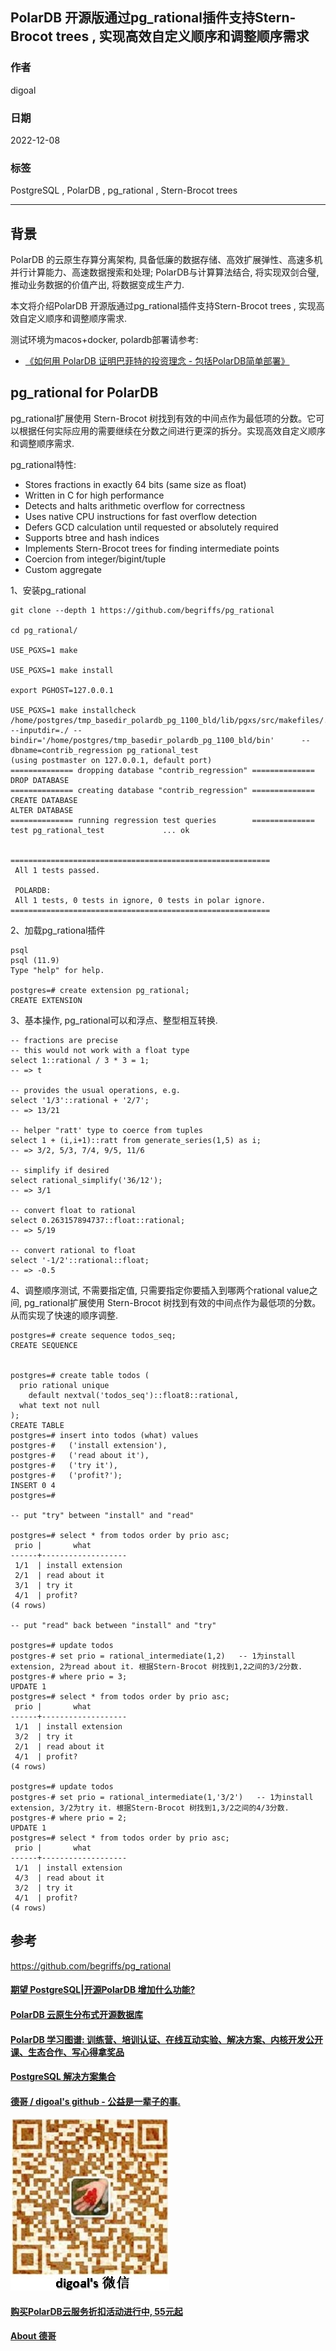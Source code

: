 ## PolarDB 开源版通过pg_rational插件支持Stern-Brocot trees , 实现高效自定义顺序和调整顺序需求  
            
### 作者            
digoal            
            
### 日期            
2022-12-08            
            
### 标签            
PostgreSQL , PolarDB , pg_rational , Stern-Brocot trees   
            
----            
            
## 背景         
PolarDB 的云原生存算分离架构, 具备低廉的数据存储、高效扩展弹性、高速多机并行计算能力、高速数据搜索和处理; PolarDB与计算算法结合, 将实现双剑合璧, 推动业务数据的价值产出, 将数据变成生产力.            
          
本文将介绍PolarDB 开源版通过pg_rational插件支持Stern-Brocot trees , 实现高效自定义顺序和调整顺序需求.     
        
测试环境为macos+docker, polardb部署请参考:          
- [《如何用 PolarDB 证明巴菲特的投资理念 - 包括PolarDB简单部署》](../202209/20220908_02.md)          
        
## pg_rational for PolarDB    
pg_rational扩展使用 Stern-Brocot 树找到有效的中间点作为最低项的分数。它可以根据任何实际应用的需要继续在分数之间进行更深的拆分。实现高效自定义顺序和调整顺序需求.   
  
  
pg_rational特性:     
- Stores fractions in exactly 64 bits (same size as float)   
- Written in C for high performance  
- Detects and halts arithmetic overflow for correctness  
- Uses native CPU instructions for fast overflow detection  
- Defers GCD calculation until requested or absolutely required  
- Supports btree and hash indices  
- Implements Stern-Brocot trees for finding intermediate points  
- Coercion from integer/bigint/tuple  
- Custom aggregate  
  
1、安装pg_rational  
  
```  
git clone --depth 1 https://github.com/begriffs/pg_rational  
  
cd pg_rational/  
  
USE_PGXS=1 make  
  
USE_PGXS=1 make install  
  
export PGHOST=127.0.0.1  
  
USE_PGXS=1 make installcheck  
/home/postgres/tmp_basedir_polardb_pg_1100_bld/lib/pgxs/src/makefiles/../../src/test/regress/pg_regress --inputdir=./ --bindir='/home/postgres/tmp_basedir_polardb_pg_1100_bld/bin'      --dbname=contrib_regression pg_rational_test  
(using postmaster on 127.0.0.1, default port)  
============== dropping database "contrib_regression" ==============  
DROP DATABASE  
============== creating database "contrib_regression" ==============  
CREATE DATABASE  
ALTER DATABASE  
============== running regression test queries        ==============  
test pg_rational_test             ... ok  
  
  
==========================================================  
 All 1 tests passed.   
  
 POLARDB:  
 All 1 tests, 0 tests in ignore, 0 tests in polar ignore.   
==========================================================  
```  
  
2、加载pg_rational插件  
  
```  
psql  
psql (11.9)  
Type "help" for help.  
  
postgres=# create extension pg_rational;  
CREATE EXTENSION  
```  
  
  
3、基本操作, pg_rational可以和浮点、整型相互转换.    
  
```  
-- fractions are precise  
-- this would not work with a float type  
select 1::rational / 3 * 3 = 1;  
-- => t  
  
-- provides the usual operations, e.g.  
select '1/3'::rational + '2/7';  
-- => 13/21  
  
-- helper "ratt' type to coerce from tuples  
select 1 + (i,i+1)::ratt from generate_series(1,5) as i;  
-- => 3/2, 5/3, 7/4, 9/5, 11/6  
  
-- simplify if desired  
select rational_simplify('36/12');  
-- => 3/1  
  
-- convert float to rational  
select 0.263157894737::float::rational;  
-- => 5/19  
  
-- convert rational to float  
select '-1/2'::rational::float;  
-- => -0.5  
```  
  
4、调整顺序测试, 不需要指定值, 只需要指定你要插入到哪两个rational value之间, pg_rational扩展使用 Stern-Brocot 树找到有效的中间点作为最低项的分数。从而实现了快速的顺序调整.    
  
  
```  
postgres=# create sequence todos_seq;  
CREATE SEQUENCE  
  
  
postgres=# create table todos (  
  prio rational unique  
    default nextval('todos_seq')::float8::rational,  
  what text not null  
);  
CREATE TABLE  
postgres=# insert into todos (what) values  
postgres-#   ('install extension'),  
postgres-#   ('read about it'),  
postgres-#   ('try it'),  
postgres-#   ('profit?');  
INSERT 0 4  
postgres=#   
  
-- put "try" between "install" and "read"  
  
postgres=# select * from todos order by prio asc;  
 prio |       what          
------+-------------------  
 1/1  | install extension  
 2/1  | read about it  
 3/1  | try it  
 4/1  | profit?  
(4 rows)  
  
-- put "read" back between "install" and "try"  
  
postgres=# update todos  
postgres-# set prio = rational_intermediate(1,2)   -- 1为install extension, 2为read about it. 根据Stern-Brocot 树找到1,2之间的3/2分数.   
postgres-# where prio = 3;  
UPDATE 1  
postgres=# select * from todos order by prio asc;  
 prio |       what          
------+-------------------  
 1/1  | install extension  
 3/2  | try it  
 2/1  | read about it  
 4/1  | profit?  
(4 rows)  
  
postgres=# update todos  
postgres-# set prio = rational_intermediate(1,'3/2')   -- 1为install extension, 3/2为try it. 根据Stern-Brocot 树找到1,3/2之间的4/3分数.   
postgres-# where prio = 2;  
UPDATE 1  
postgres=# select * from todos order by prio asc;  
 prio |       what          
------+-------------------  
 1/1  | install extension  
 4/3  | read about it  
 3/2  | try it  
 4/1  | profit?  
(4 rows)  
```  
  
## 参考
https://github.com/begriffs/pg_rational   
    
  
#### [期望 PostgreSQL|开源PolarDB 增加什么功能?](https://github.com/digoal/blog/issues/76 "269ac3d1c492e938c0191101c7238216")
  
  
#### [PolarDB 云原生分布式开源数据库](https://github.com/ApsaraDB "57258f76c37864c6e6d23383d05714ea")
  
  
#### [PolarDB 学习图谱: 训练营、培训认证、在线互动实验、解决方案、内核开发公开课、生态合作、写心得拿奖品](https://www.aliyun.com/database/openpolardb/activity "8642f60e04ed0c814bf9cb9677976bd4")
  
  
#### [PostgreSQL 解决方案集合](../201706/20170601_02.md "40cff096e9ed7122c512b35d8561d9c8")
  
  
#### [德哥 / digoal's github - 公益是一辈子的事.](https://github.com/digoal/blog/blob/master/README.md "22709685feb7cab07d30f30387f0a9ae")
  
  
![digoal's wechat](../pic/digoal_weixin.jpg "f7ad92eeba24523fd47a6e1a0e691b59")
  
  
#### [购买PolarDB云服务折扣活动进行中, 55元起](https://www.aliyun.com/activity/new/polardb-yunparter?userCode=bsb3t4al "e0495c413bedacabb75ff1e880be465a")
  
  
#### [About 德哥](https://github.com/digoal/blog/blob/master/me/readme.md "a37735981e7704886ffd590565582dd0")
  
